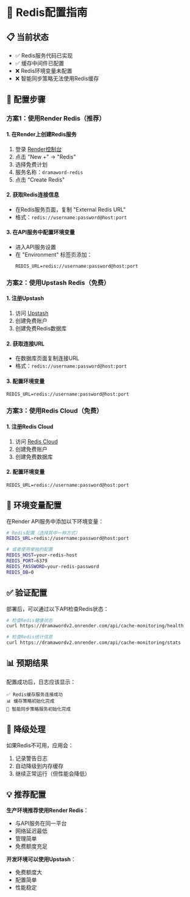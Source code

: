 # 🚀 Redis配置指南

## 📋 当前状态
- ✅ Redis服务代码已实现
- ✅ 缓存中间件已配置
- ❌ Redis环境变量未配置
- ❌ 智能同步策略无法使用Redis缓存

## 🎯 配置步骤

### 方案1：使用Render Redis（推荐）

#### 1. 在Render上创建Redis服务
1. 登录 [Render控制台](https://dashboard.render.com/)
2. 点击 "New +" → "Redis"
3. 选择免费计划
4. 服务名称：`dramaword-redis`
5. 点击 "Create Redis"

#### 2. 获取Redis连接信息
- 在Redis服务页面，复制 "External Redis URL"
- 格式：`redis://username:password@host:port`

#### 3. 在API服务中配置环境变量
- 进入API服务设置
- 在 "Environment" 标签页添加：
  ```
  REDIS_URL=redis://username:password@host:port
  ```

### 方案2：使用Upstash Redis（免费）

#### 1. 注册Upstash
1. 访问 [Upstash](https://upstash.com/)
2. 创建免费账户
3. 创建免费Redis数据库

#### 2. 获取连接URL
- 在数据库页面复制连接URL
- 格式：`redis://username:password@host:port`

#### 3. 配置环境变量
```
REDIS_URL=redis://username:password@host:port
```

### 方案3：使用Redis Cloud（免费）

#### 1. 注册Redis Cloud
1. 访问 [Redis Cloud](https://redis.com/redis-enterprise-cloud/)
2. 创建免费账户
3. 创建免费数据库

#### 2. 配置环境变量
```
REDIS_URL=redis://username:password@host:port
```

## 🔧 环境变量配置

在Render API服务中添加以下环境变量：

```bash
# Redis配置（选择其中一种方式）
REDIS_URL=redis://username:password@host:port

# 或者使用单独的配置
REDIS_HOST=your-redis-host
REDIS_PORT=6379
REDIS_PASSWORD=your-redis-password
REDIS_DB=0
```

## ✅ 验证配置

部署后，可以通过以下API检查Redis状态：

```bash
# 检查Redis健康状态
curl https://dramawordv2.onrender.com/api/cache-monitoring/health

# 检查Redis统计信息
curl https://dramawordv2.onrender.com/api/cache-monitoring/stats
```

## 📊 预期结果

配置成功后，日志应该显示：
```
✅ Redis缓存服务连接成功
📊 缓存策略初始化完成
🧠 智能同步策略服务初始化完成
```

## 🚨 降级处理

如果Redis不可用，应用会：
1. 记录警告日志
2. 自动降级到内存缓存
3. 继续正常运行（但性能会降低）

## 💡 推荐配置

**生产环境推荐使用Render Redis**：
- 与API服务在同一平台
- 网络延迟最低
- 管理简单
- 免费额度充足

**开发环境可以使用Upstash**：
- 免费额度大
- 配置简单
- 性能稳定

